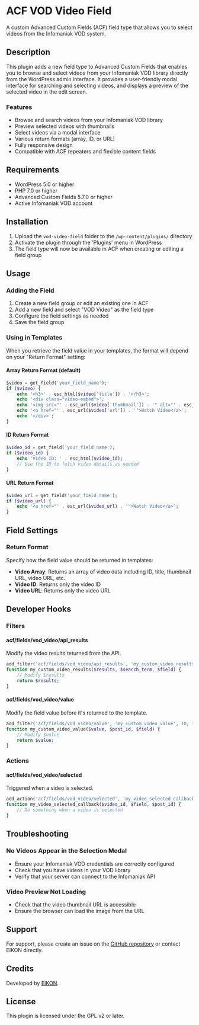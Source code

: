 # ACF VOD Video Field

A custom Advanced Custom Fields (ACF) field type that allows you to select videos from the Infomaniak VOD system.

## Description

This plugin adds a new field type to Advanced Custom Fields that enables you to browse and select videos from your Infomaniak VOD library directly from the WordPress admin interface. It provides a user-friendly modal interface for searching and selecting videos, and displays a preview of the selected video in the edit screen.

### Features

- Browse and search videos from your Infomaniak VOD library
- Preview selected videos with thumbnails
- Select videos via a modal interface
- Various return formats (array, ID, or URL)
- Fully responsive design
- Compatible with ACF repeaters and flexible content fields

## Requirements

- WordPress 5.0 or higher
- PHP 7.0 or higher
- Advanced Custom Fields 5.7.0 or higher
- Active Infomaniak VOD account

## Installation

1. Upload the `vod-video-field` folder to the `/wp-content/plugins/` directory
2. Activate the plugin through the 'Plugins' menu in WordPress
3. The field type will now be available in ACF when creating or editing a field group

## Usage

### Adding the Field

1. Create a new field group or edit an existing one in ACF
2. Add a new field and select "VOD Video" as the field type
3. Configure the field settings as needed
4. Save the field group

### Using in Templates

When you retrieve the field value in your templates, the format will depend on your "Return Format" setting:

#### Array Return Format (default)

```php
$video = get_field('your_field_name');
if ($video) {
    echo '<h3>' . esc_html($video['title']) . '</h3>';
    echo '<div class="video-embed">';
    echo '<img src="' . esc_url($video['thumbnail']) . '" alt="' . esc_attr($video['title']) . '">';
    echo '<a href="' . esc_url($video['url']) . '">Watch Video</a>';
    echo '</div>';
}
```

#### ID Return Format

```php
$video_id = get_field('your_field_name');
if ($video_id) {
    echo 'Video ID: ' . esc_html($video_id);
    // Use the ID to fetch video details as needed
}
```

#### URL Return Format

```php
$video_url = get_field('your_field_name');
if ($video_url) {
    echo '<a href="' . esc_url($video_url) . '">Watch Video</a>';
}
```

## Field Settings

### Return Format

Specify how the field value should be returned in templates:

- **Video Array**: Returns an array of video data including ID, title, thumbnail URL, video URL, etc.
- **Video ID**: Returns only the video ID
- **Video URL**: Returns only the video URL

## Developer Hooks

### Filters

#### acf/fields/vod_video/api_results

Modify the video results returned from the API.

```php
add_filter('acf/fields/vod_video/api_results', 'my_custom_video_results', 10, 3);
function my_custom_video_results($results, $search_term, $field) {
    // Modify $results
    return $results;
}
```

#### acf/fields/vod_video/value

Modify the field value before it's returned to the template.

```php
add_filter('acf/fields/vod_video/value', 'my_custom_video_value', 10, 3);
function my_custom_video_value($value, $post_id, $field) {
    // Modify $value
    return $value;
}
```

### Actions

#### acf/fields/vod_video/selected

Triggered when a video is selected.

```php
add_action('acf/fields/vod_video/selected', 'my_video_selected_callback', 10, 3);
function my_video_selected_callback($video_id, $field, $post_id) {
    // Do something when a video is selected
}
```

## Troubleshooting

### No Videos Appear in the Selection Modal

- Ensure your Infomaniak VOD credentials are correctly configured
- Check that you have videos in your VOD library
- Verify that your server can connect to the Infomaniak API

### Video Preview Not Loading

- Check that the video thumbnail URL is accessible
- Ensure the browser can load the image from the URL

## Support

For support, please create an issue on the [GitHub repository](#) or contact EIKON directly.

## Credits

Developed by [EIKON](https://eikon.ch).

## License

This plugin is licensed under the GPL v2 or later.

